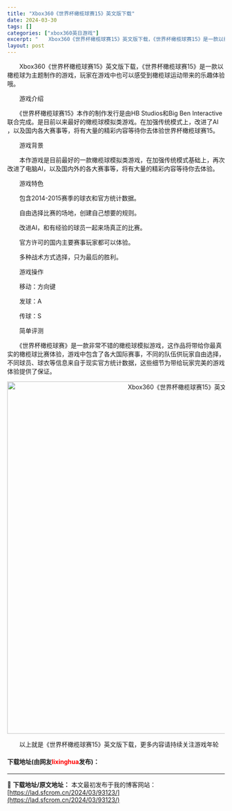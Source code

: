 ```yaml
---
title: "Xbox360《世界杯橄榄球赛15》英文版下载"
date: 2024-03-30
tags: []
categories: ["xbox360英日游戏"]
excerpt: "　　Xbox360《世界杯橄榄球赛15》英文版下载，《世界杯橄榄球赛15》是一款以橄榄球为主题制作的游戏，玩家在游戏中也可以感受到橄榄球运动带来的乐趣体验哦。 　　游戏介绍 　　《世界杯橄榄球赛15》本作的制作发行是由HB Studios和Big Ben Interactive联合完成。是目前以来最&hellip;"
layout: post
---
```


 <p>　　Xbox360《世界杯橄榄球赛15》英文版下载，《世界杯橄榄球赛15》是一款以橄榄球为主题制作的游戏，玩家在游戏中也可以感受到橄榄球运动带来的乐趣体验哦。</p> <p>　　游戏介绍</p> <p>　　《世界杯橄榄球赛15》本作的制作发行是由HB Studios和Big Ben Interactive联合完成。是目前以来最好的橄榄球模拟类游戏。在加强传统模式上，改进了AI ，以及国内各大赛事等，将有大量的精彩内容等待你去体验世界杯橄榄球赛15。</p> <p>　　游戏背景</p> <p>　　本作游戏是目前最好的一款橄榄球模拟类游戏，在加强传统模式基础上，再次改进了电脑AI，以及国内外的各大赛事等，将有大量的精彩内容等待你去体验。</p> <p>　　游戏特色</p> <p>　　包含2014-2015赛季的球衣和官方统计数据。</p> <p>　　自由选择比赛的场地，创建自己想要的规则。</p> <p>　　改进AI，和有经验的球员一起来场真正的比赛。</p> <p>　　官方许可的国内主要赛事玩家都可以体验。</p> <p>　　多种战术方式选择，只为最后的胜利。</p> <p>　　游戏操作</p> <p>　　移动：方向键</p> <p>　　发球：A</p> <p>　　传球：S</p> <p>　　简单评测</p> <p>　　《世界杯橄榄球赛》是一款非常不错的橄榄球模拟游戏，这作品将带给你最真实的橄榄球比赛体验，游戏中包含了各大国际赛事，不同的队伍供玩家自由选择，不同球员、球衣等信息来自于现实官方统计数据，这些细节为带给玩家完美的游戏体验提供了保证。</p> <p align="center"><img align="" border="0" src="https://lad.sfcrom.cn/wp-content/uploads/2024/03/20240330_6607d58a76a1c.jpg" width="813" alt="Xbox360《世界杯橄榄球赛15》英文版下载" /></p> <p>　　以上就是《世界杯橄榄球赛15》英文版下载，更多内容请持续关注游戏年轮</p> <p><h4>下载地址(由网友<font color="red">lixinghua</font>发布)：</h4></p> 

---
📖 **下载地址/原文地址：** 本文最初发布于我的博客网站：[https://lad.sfcrom.cn/2024/03/93123/](https://lad.sfcrom.cn/2024/03/93123/)
